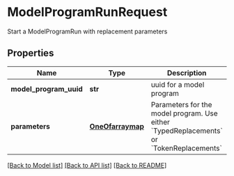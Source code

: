 # ModelProgramRunRequest

Start a ModelProgramRun with replacement parameters
## Properties
Name | Type | Description | Notes
------------ | ------------- | ------------- | -------------
**model_program_uuid** | **str** | uuid for a model program | 
**parameters** | [**OneOfarraymap**](OneOfarraymap.md) | Parameters for the model program. Use either &#x60;TypedReplacements&#x60; or &#x60;TokenReplacements&#x60; | 

[[Back to Model list]](../README.md#documentation-for-models) [[Back to API list]](../README.md#documentation-for-api-endpoints) [[Back to README]](../README.md)


